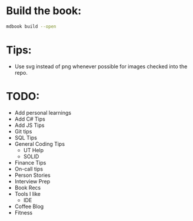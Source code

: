 
# Build the book:
```bash
mdbook build --open
```

# Tips:
- Use svg instead of png whenever possible for images checked into the repo.

# TODO:
- Add personal learnings
- Add C# Tips
- Add JS Tips
- Git tips
- SQL Tips
- General Coding Tips
  - UT Help
  - SOLID
- Finance Tips
- On-call tips
- Person Stories
- Interview Prep
- Book Recs
- Tools I like
  - IDE
- Coffee Blog
- Fitness
